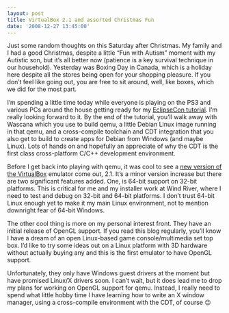 ```yaml
---
layout: post
title: VirtualBox 2.1 and assorted Christmas Fun
date: '2008-12-27 13:45:00'
---
```



Just some random thoughts on this Saturday after Christmas. My family and I had a good Christmas, despite a little “Fun with Autism” moment with my Autistic son, but it’s all better now (patience is a key survival technique in our household). Yesterday was Boxing Day in Canada, which is a holiday here despite all the stores being open for your shopping pleasure. If you don’t feel like going out, you are free to sit around, well, like boxes, which we did for the most part.

I’m spending a little time today while everyone is playing on the PS3 and various PCs around the house getting ready for my [EclipseCon tutorial](http://www.eclipsecon.org/2009/sessions?id=248). I’m really looking forward to it. By the end of the tutorial, you’ll walk away with Wascana which you use to build qemu, a little Debian Linux image running in that qemu, and a cross-compile toolchain and CDT integration that you also get to build to create apps for Debian from Windows (and maybe Linux). Lots of hands on and hopefully an appreciate of why the CDT is the first class cross-platform C/C++ development environment.

Before I get back into playing with qemu, it was cool to see a [new version of the VirtualBox](http://www.virtualbox.org/) emulator come out, 2.1. It’s a minor version increase but there are two significant features added. One, is 64-bit support on 32-bit platforms. This is critical for me and my installer work at Wind River, where I need to test and debug on 32-bit and 64-bit platforms. I don’t trust 64-bit Linux enough yet to make it my main Linux environment, not to mention downright fear of 64-bit Windows.

The other cool thing is more on my personal interest front. They have an initial release of OpenGL support. If you read this blog regularly, you’ll know I have a dream of an open Linux-based game console/multimedia set top box. I’d like to try some ideas out on a Linux platform with 3D hardware without actually buying any and this is the first emulator to have OpenGL support.

Unfortunately, they only have Windows guest drivers at the moment but have promised Linux/X drivers soon. I can’t wait, but it does lead me to drop my plans for working on OpenGL support for qemu. Instead, I really need to spend what little hobby time I have learning how to write an X window manager, using a cross-compile environment with the CDT, of course 😉


